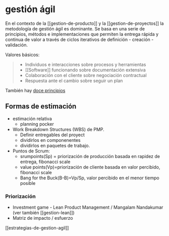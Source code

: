 # gestión ágil
En el contexto de la [[gestion-de-producto]] y la [[gestion-de-proyectos]] la metodología de gestión ágil es dominante. Se basa en una serie de principios, métodos e implementaciones que permiten la entrega rápida y continua de valor a través de ciclos iterativos de definición - creación - validación.

Valores básicos:

>- Individuos e interacciones sobre procesos y herramientas
>- [[Software]] funcionando sobre documentación extensiva
>- Colaboración con el cliente sobre negociación contractual
>- Respuesta ante el cambio sobre seguir un plan

También hay [doce principios](https://agilemanifesto.org/iso/es/principles.html)

## Formas de estimación

- estimación relativa
  - planning pocker
- Work Breakdown Structures (WBS) de PMP.
  - Definir entregables del proyect
  - dividirlos en componenentes
  - dividirlos en paquetes de trabajo.
- Puntos de Scrum:
  - srumpoints(Sp) = priorización de producción basada en rapidez de entrega, fibonacci scale
  - value points(Vp)=priorización de cliente basada en valor percibido, fibonacci scale
  - Bang for the Buck(B-B)=Vp/Sp, valor percibido en el menor tiempo posible

### Priorización

- Investment game - Lean Product Management / Mangalam Nandakumar (ver también [[gestion-lean]])
- Matriz de impacto / esfuerzo

[[estrategias-de-gestion-agil]]